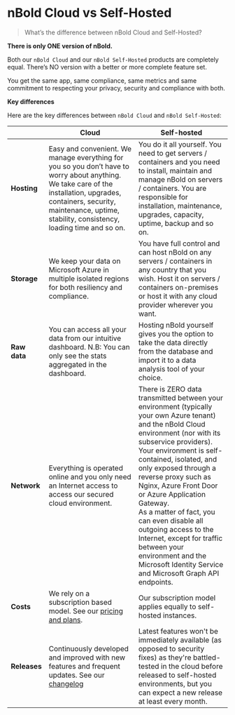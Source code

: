 # nBold Cloud vs Self-Hosted

> What’s the difference between nBold Cloud and Self-Hosted?

**There is only ONE version of nBold.**

Both our `nBold Cloud` and our `nBold Self-Hosted` products are completely equal. There’s NO version with a better or more complete feature set.

You get the same app, same compliance, same metrics and same commitment to respecting your privacy, security and compliance with both.

**Key differences**

Here are the key differences between `nBold Cloud` and `nBold Self-Hosted`:

| | Cloud | Self-hosted |
|---|---|---|
| **Hosting** | Easy and convenient. We manage everything for you so you don’t have to worry about anything. We take care of the installation, upgrades, containers, security, maintenance, uptime, stability, consistency, loading time and so on. | You do it all yourself. You need to get servers / containers and you need to install, maintain and manage nBold on servers / containers. You are responsible for installation, maintenance, upgrades, capacity, uptime, backup and so on. |
| **Storage** | We keep your data on Microsoft Azure in multiple isolated regions for both resiliency and compliance. | You have full control and can host nBold on any servers / containers in any country that you wish. Host it on servers / containers on-premises or host it with any cloud provider wherever you want.|
| **Raw data** | You can access all your data from our intuitive dashboard. N.B: You can only see the stats aggregated in the dashboard. | Hosting nBold yourself gives you the option to take the data directly from the database and import it to a data analysis tool of your choice. |
| **Network** | Everything is operated online and you only need an Internet access to access our secured cloud environment. | There is ZERO data transmitted between your environment (typically your own Azure tenant) and the nBold Cloud environment (nor with its subservice providers).<br>Your environment is self-contained, isolated, and only exposed through a reverse proxy such as Nginx, Azure Front Door or Azure Application Gateway.<br>As a matter of fact, you can even disable all outgoing access to the Internet, except for traffic between your environment and the Microsoft Identity Service and Microsoft Graph API endpoints. |
| **Costs** | We rely on a subscription based model. See our [pricing and plans](https://nbold.co/plans/). | Our subscription model applies equally to self-hosted instances.|
| **Releases** | Continuously developed and improved with new features and frequent updates. See our [changelog](https://dist.salestim.io/CHANGELOG) | Latest features won't be immediately available (as opposed to security fixes) as they're battled-tested in the cloud before released to self-hosted environments, but you can expect a new release at least every month.|
